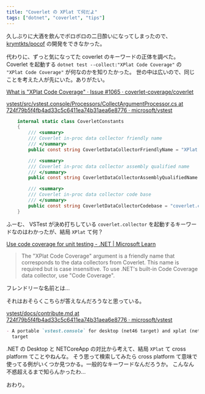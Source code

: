 ```yaml
---
title: "Coverlet の XPlat て何だよ"
tags: ["dotnet", "coverlet", "tips"]
---
```


久しぶりに大酒を飲んでボロボロの二日酔いになってしまったので、 [krymtkts/pocof](https://github.com/krymtkts/pocof) の開発をできなかった。

代わりに、ずっと気になってた coverlet のキーワードの正体を調べた。
Coverlet を起動する `dotnet test --collect:"XPlat Code Coverage"` の `"XPlat Code Coverage"` が何なのかを知りたかった。
世の中は広いので、同じことを考えた人が先にいた。ありがたい。

[What is "XPlat Code Coverage" · Issue #1065 · coverlet-coverage/coverlet](https://github.com/coverlet-coverage/coverlet/issues/1065#issuecomment-765290037)

[vstest/src/vstest.console/Processors/CollectArgumentProcessor.cs at 724f79b5f4fb4ad33c5c6411ea74b31aea6e8776 · microsoft/vstest](https://github.com/microsoft/vstest/blob/724f79b5f4fb4ad33c5c6411ea74b31aea6e8776/src/vstest.console/Processors/CollectArgumentProcessor.cs)

```csharp
    internal static class CoverletConstants
    {
        /// <summary>
        /// Coverlet in-proc data collector friendly name
        /// </summary>
        public const string CoverletDataCollectorFriendlyName = "XPlat Code Coverage";

        /// <summary>
        /// Coverlet in-proc data collector assembly qualified name
        /// </summary>
        public const string CoverletDataCollectorAssemblyQualifiedName = "Coverlet.Collector.DataCollection.CoverletInProcDataCollector, coverlet.collector, Version=1.0.0.0, Culture=neutral, PublicKeyToken=null";

        /// <summary>
        /// Coverlet in-proc data collector code base
        /// </summary>
        public const string CoverletDataCollectorCodebase = "coverlet.collector.dll";
    }
```

ふーむ、 VSTest が決め打ちしている `coverlet.collector` を起動するキーワードなのはわかったが、結局 `XPlat` て何？

[Use code coverage for unit testing - .NET | Microsoft Learn](https://learn.microsoft.com/en-us/dotnet/core/testing/unit-testing-code-coverage?tabs=windows#integrate-with-net-test)

> The "XPlat Code Coverage" argument is a friendly name that corresponds to the data collectors from Coverlet. This name is required but is case insensitive. To use .NET's built-in Code Coverage data collector, use "Code Coverage".

フレンドリーな名前とは...

それはおそらくこちらが答えなんだろうなと思っている。

[vstest/docs/contribute.md at 724f79b5f4fb4ad33c5c6411ea74b31aea6e8776 · microsoft/vstest](https://github.com/microsoft/vstest/blob/724f79b5f4fb4ad33c5c6411ea74b31aea6e8776/docs/contribute.md?plain=1#L63-L64)

```md
- A portable `vstest.console` for desktop (net46 target) and xplat (netcoreapp)
  target
```

.NET の Desktop と NETCoreApp の対比から考えて、結局 `XPlat` て cross platform てことやねんな。
そう思って検索してみたら cross platform て意味で使ってる例がいくつか見つかる。一般的なキーワードなんだろうか。
こんなん不惑超えるまで知らんかったわ...

おわり。
